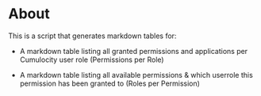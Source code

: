 # About

This is a script that generates markdown tables for:

* A markdown table listing all granted permissions and applications per Cumulocity user role (Permissions per Role)

* A markdown table listing all available permissions & which userrole this permission has been granted to (Roles per Permission)
